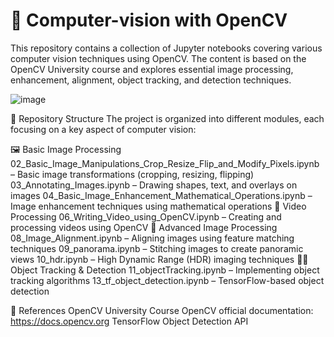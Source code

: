 # 📸 Computer-vision with OpenCV
This repository contains a collection of Jupyter notebooks covering various computer vision techniques using OpenCV. The content is based on the OpenCV University course and explores essential image processing, enhancement, alignment, object tracking, and detection techniques.

![image](https://github.com/user-attachments/assets/acfd944a-0e99-486d-847b-3cf12889f413)

📂 Repository Structure
The project is organized into different modules, each focusing on a key aspect of computer vision:

🖼️ Basic Image Processing
02_Basic_Image_Manipulations_Crop_Resize_Flip_and_Modify_Pixels.ipynb – Basic image transformations (cropping, resizing, flipping)
03_Annotating_Images.ipynb – Drawing shapes, text, and overlays on images
04_Basic_Image_Enhancement_Mathematical_Operations.ipynb – Image enhancement techniques using mathematical operations
🎥 Video Processing
06_Writing_Video_using_OpenCV.ipynb – Creating and processing videos using OpenCV
📌 Advanced Image Processing
08_Image_Alignment.ipynb – Aligning images using feature matching techniques
09_panorama.ipynb – Stitching images to create panoramic views
10_hdr.ipynb – High Dynamic Range (HDR) imaging techniques
🏃‍♂️ Object Tracking & Detection
11_objectTracking.ipynb – Implementing object tracking algorithms
13_tf_object_detection.ipynb – TensorFlow-based object detection

📖 References
OpenCV University Course
OpenCV official documentation: https://docs.opencv.org
TensorFlow Object Detection API
